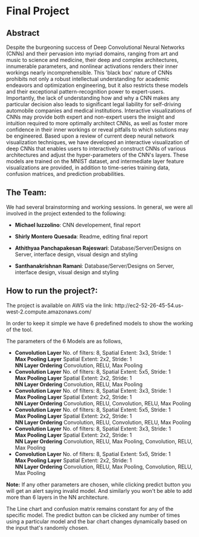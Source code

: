 # Final Project

<h2>Abstract</h2>
Despite the burgeoning success of Deep Convolutional Neural Networks (CNNs) and their pervasion into myriad domains, ranging from art and music to science and medicine, their deep and complex architectures, innumerable parameters, and nonlinear activations renders their inner workings nearly incomprehensible. This 'black box' nature of CNNs prohibits not only a robust intellectual understanding for academic endeavors and optimization engineering, but it also restricts these models and their exceptional pattern-recognition power to expert-users. Importantly, the lack of understanding how and why a CNN makes any particular decision also leads to significant legal liability for self-driving automobile companies and medical institutions. Interactive visualizations of CNNs may provide both expert and non-expert users the insight and intuition required to more optimally architect CNNs, as well as foster more confidence in their inner workings or reveal pitfalls to which solutions may be engineered. Based upon a review of current deep neural network visualization techniques, we have developed an interactive visualization of deep CNNs that enables users to interactively construct CNNs of various architectures and adjust the hyper-parameters of the CNN's layers. These models are trained on the MNIST dataset, and intermediate layer feature visualizations are provided, in addition to time-series training data, confusion matrices, and prediction probabilities.


<h2>The Team:</h2>
We had several brainstorming and working sessions. In general, we were all involved in the project extended to the following:

* **Michael Iuzzolino**: CNN developement, final report

* **Shirly Montero Quesada**: Readme, editing final report

* **Athithyaa Panchapakesan Rajeswari**: Database/Server/Designs on Server, interface design, visual design and styling

* **Santhanakrishnan Ramani**: Database/Server/Designs on Server, interface design, visual design and styling


<h2>How to run the project?:</h2>
The project is available on AWS via the link:
http://ec2-52-26-45-54.us-west-2.compute.amazonaws.com/

In order to keep it simple we have 6 predefined models to show the working of the tool.

The parameters of the 6 Models are as follows,

* **Convolution Layer** No. of filters: 8, Spatial Extent: 3x3, Stride: 1 <br/>
  **Max Pooling Layer** Spatial Extent: 2x2, Stride: 1<br/>
  **NN Layer Ordering** Convolution, RELU, Max Pooling
* **Convolution Layer** No. of filters: 8, Spatial Extent: 5x5, Stride: 1 <br/>
  **Max Pooling Layer** Spatial Extent: 2x2, Stride: 1<br/>
  **NN Layer Ordering** Convolution, RELU, Max Pooling
* **Convolution Layer** No. of filters: 8, Spatial Extent: 3x3, Stride: 1 <br/>
  **Max Pooling Layer** Spatial Extent: 2x2, Stride: 1<br/>
  **NN Layer Ordering** Convolution, RELU, Convolution, RELU, Max Pooling
* **Convolution Layer** No. of filters: 8, Spatial Extent: 5x5, Stride: 1 <br/>
  **Max Pooling Layer** Spatial Extent: 2x2, Stride: 1<br/>
  **NN Layer Ordering** Convolution, RELU, Convolution, RELU, Max Pooling
* **Convolution Layer** No. of filters: 8, Spatial Extent: 3x3, Stride: 1 <br/>
  **Max Pooling Layer** Spatial Extent: 2x2, Stride: 1<br/>
  **NN Layer Ordering** Convolution, RELU, Max Pooling, Convolution, RELU, Max Pooling
* **Convolution Layer** No. of filters: 8, Spatial Extent: 5x5, Stride: 1 <br/>
  **Max Pooling Layer** Spatial Extent: 2x2, Stride: 1<br/>
  **NN Layer Ordering** Convolution, RELU, Max Pooling, Convolution, RELU, Max Pooling

**Note:** If any other parameters are chosen, while clicking predict button you will get an alert saying invalid model.
And similarly you won't be able to add more than 6 layers in the NN architecture.

The Line chart and confusion matrix remains constant for any of the specific model.
The predict button can be clicked any number of times using a particular model and the bar chart changes
dynamically based on the input that's randomly chosen.
